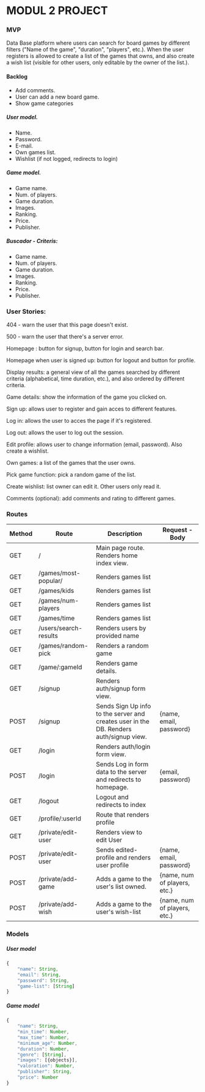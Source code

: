 # MODUL 2 PROJECT 

### MVP

Data Base platform where users can search for board games by different filters ("Name of the game", "duration", "players", etc.). When the user registers is allowed to create a list of the games that owns, and also create a wish list (visible for other users, only editable by the owner of the list.).

#### Backlog

- Add comments.
- User can add a new board game.
- Show game categories



##### User model.

- Name.
- Password.
- E-mail.
- Own games list.
- Wishlist (if not logged, redirects to login)



##### Game model.

- Game name.
- Num. of players.
- Game duration.
- Images.
- Ranking.
- Price.
- Publisher.



##### Buscador - Criteris:

- Game name.
- Num. of players.
- Game duration.
- Images.
- Ranking.
- Price.
- Publisher.



### User Stories:

404 - warn the user that this page doesn't exist.

500 - warn the user that there's a server error.

Homepage :  button for signup, button for login and search bar.

Homepage when user is signed up: button for logout and button for profile.

Display results: a general view of all the games searched by different criteria (alphabetical, time duration, etc.), and also ordered by different criteria.

Game details: show the information of the game you clicked on.

Sign up: allows user to register and gain acces to different features.

Log in: allows the user to acces the page if it's registered.

Log out: allows the user to log out the session.

Edit profile: allows user to change information (email, password). Also create a wishlist.

Own games: a list of the games that the user owns.

Pick game function: pick a random game of the list.

Create wishlist: list owner can edit it. Other users only read it.

Comments (optional): add comments and rating to different games.

 

### Routes

| Method | Route                 | Description                                                  | Request - Body               |
| ------ | --------------------- | ------------------------------------------------------------ | ---------------------------- |
| GET    | /                     | Main page route. Renders home index view.                    |                              |
| GET    | /games/most-popular/  | Renders games list                                           |                              |
| GET    | /games/kids           | Renders games list                                           |                              |
| GET    | /games/num-players    | Renders games list                                           |                              |
| GET    | /games/time           | Renders games list                                           |                              |
| GET    | /users/search-results | Renders users by provided name                               |                              |
| GET    | /games/random-pick    | Renders a random game                                        |                              |
| GET    | /game/:gameId         | Renders game details.                                        |                              |
| GET    | /signup               | Renders auth/signup form view.                               |                              |
| POST   | /signup               | Sends Sign Up info to the server and creates user in the DB. Renders auth/signup view. | {name, email, password}      |
| GET    | /login                | Renders auth/login form view.                                |                              |
| POST   | /login                | Sends Log in form data to the server and redirects to homepage. | {email, password}            |
| GET    | /logout               | Logout and redirects to index                                |                              |
| GET    | /profile/:userId      | Route that renders profile                                   |                              |
| GET    | /private/edit-user    | Renders view to edit User                                    |                              |
| POST   | /private/edit-user    | Sends edited-profile and renders user profile                | {name, email, password}      |
| POST   | /private/add-game     | Adds a game to the user's list owned.                        | {name, num of players, etc.} |
| POST   | /private/add-wish     | Adds a game to the user's wish-list                          | {name, num of players, etc.} |





### Models

##### User model

```javascript
{
    "name": String,
    "email": String,
    "password": String,
    "game-list": [String]
}

```



##### Game model

```javascript
{
    "name": String,
    "min_time": Number,
    "max_time": Number,
    "minimum_age": Number,
    "duration": Number,
    "genre": [String],
    "images": [{objects}],
    "valoration": Number,
    "publisher": String,
    "price": Number
}
```









